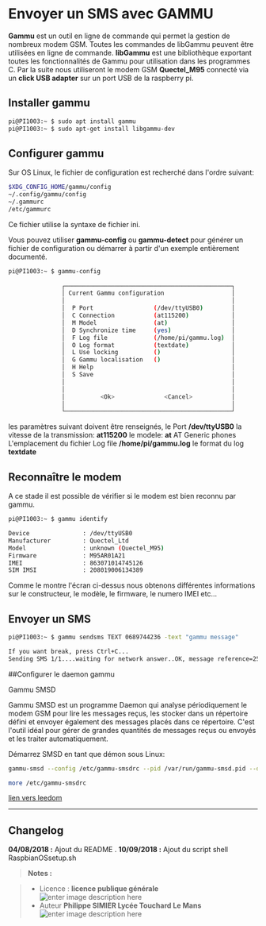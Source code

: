 ﻿# Envoyer un SMS avec GAMMU

**Gammu** est un outil en ligne de commande qui permet la gestion de nombreux modem GSM.
Toutes les commandes de libGammu peuvent être utilisées en ligne de commande. 
**libGammu** est une bibliothèque exportant toutes les fonctionnalités de Gammu pour utilisation dans les programmes C. 
 Par la suite nous utiliseront le modem GSM **Quectel_M95** connecté via un  **click USB adapter** sur un port USB de la raspberry pi.

## Installer gammu

```bash
pi@PI1003:~ $ sudo apt install gammu
pi@PI1003:~ $ sudo apt-get install libgammu-dev
```

## Configurer gammu
Sur OS Linux, le fichier de configuration est recherché dans l'ordre suivant:

```bash
$XDG_CONFIG_HOME/gammu/config
~/.config/gammu/config
~/.gammurc
/etc/gammurc
```
Ce fichier utilise la syntaxe de fichier ini.

Vous pouvez utiliser **gammu-config** ou **gammu-detect** pour générer un fichier de configuration ou démarrer à partir d'un exemple entièrement documenté.

```bash
pi@PI1003:~ $ gammu-config
                                                                                
               ┌───────────────────────────────────────────────┐                
               │ Current Gammu configuration                   │                
               │                                               │                
               │  P Port                 (/dev/ttyUSB0)        │                
               │  C Connection           (at115200)            │                
               │  M Model                (at)                  │                
               │  D Synchronize time     (yes)                 │                
               │  F Log file             (/home/pi/gammu.log)  │                
               │  O Log format           (textdate)            │                
               │  L Use locking          ()                    │                
               │  G Gammu localisation   ()                    │                
               │  H Help                                       │                
               │  S Save                                       │                
               │                                               │                
               │                                               │                
               │          <Ok>              <Cancel>           │                
               │                                               │                
               └───────────────────────────────────────────────┘                                                                                   
```
les paramètres suivant doivent être renseignés, le Port  **/dev/ttyUSB0**
la vitesse de la transmission:  **at115200**
le modele: **at**      AT Generic phones
L'emplacement du fichier Log file  **/home/pi/gammu.log**
le format du log **textdate**

## Reconnaître le modem

A ce stade il est possible de vérifier si le modem est bien reconnu par gammu.
```bash
pi@PI1003:~ $ gammu identify

Device               : /dev/ttyUSB0
Manufacturer         : Quectel_Ltd
Model                : unknown (Quectel_M95)
Firmware             : M95AR01A21
IMEI                 : 863071014745126
SIM IMSI             : 208019006134389

```
Comme le montre l'écran ci-dessus nous obtenons différentes informations sur le constructeur, le modèle,  le firmware, le numero IMEI etc...

## Envoyer un SMS

```bash
pi@PI1003:~ $ gammu sendsms TEXT 0689744236 -text "gammu message"

If you want break, press Ctrl+C...
Sending SMS 1/1....waiting for network answer..OK, message reference=254

```

##Configurer le daemon gammu 

Gammu SMSD

Gammu SMSD  est un programme Daemon qui analyse périodiquement le modem GSM pour lire les messages reçus, les stocker dans un répertoire défini et envoyer également des messages placés dans ce répertoire. C'est l'outil idéal pour gérer de grandes quantités de messages reçus ou envoyés et les traiter automatiquement.

Démarrez SMSD en tant que démon sous Linux:

```bash
gammu-smsd --config /etc/gammu-smsdrc --pid /var/run/gammu-smsd.pid --daemon
```

```bash
more /etc/gammu-smsdrc 
```
[lien vers leedom](https://github.com/mbuffat/Jeedom-Gammu) 

 
 



--------

  



## Changelog

 **04/08/2018 :** Ajout du README . 
 **10/09/2018 :** Ajout du  script shell RaspbianOSsetup.sh
 
> **Notes :**


> - Licence : **licence publique générale** ![enter image description here](https://img.shields.io/badge/licence-GPL-green.svg)
> - Auteur **Philippe SIMIER Lycée Touchard Le Mans**
>  ![enter image description here](https://img.shields.io/badge/built-passing-green.svg)
<!-- TOOLBOX 

Génération des badges : https://shields.io/
Génération de ce fichier : https://stackedit.io/editor#



